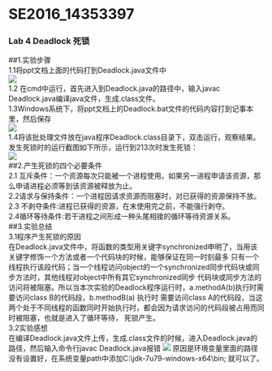 # SE2016_14353397
###                                Lab 4 Deadlock 死锁   
##1.实验步骤  
  1.1将ppt文档上面的代码打到Deadlock.java文件中  
      ![](https://ooo.0o0.ooo/2016/11/10/582477e52a87e.png)  
  1.2 在cmd中运行，首先进入到Deadlock.java的路径中，输入javac Deadlock.java编译java文件，生成.class文件。  
  1.3Windows系统下，将ppt文档上的Deadlock.bat文件的代码内容打到记事本里，然后保存  
     ![](https://ooo.0o0.ooo/2016/11/10/582478dfcf990.png)   
  1.4将该批处理文件放在java程序Deadlock.class目录下，双击运行，观察结果。发生死锁时的运行截图如下所示，运行到213次时发生死锁：  
     ![](https://ooo.0o0.ooo/2016/11/10/58247843540e8.png)  
##2.产生死锁的四个必要条件  
  2.1 互斥条件：一个资源每次只能被一个进程使用。如果另一进程申请该资源，那么申请进程必须等到该资源被释放为止。  
  2.2请求与保持条件：一个进程因请求资源而阻塞时，对已获得的资源保持不放。  
  2.3 不剥夺条件:进程已获得的资源，在末使用完之前，不能强行剥夺。  
  2.4循环等待条件:若干进程之间形成一种头尾相接的循环等待资源关系。  
##3.实验总结  
  3.1程序产生死锁的原因  
在Deadlock.java文件中，将函数的类型用关键字synchronized申明了，当用该关键字修饰一个方法或者一个代码块的时候，能够保证在同一时刻最多 只有一个线程执行该段代码；当一个线程访问object的一个synchronized同步代码块或同步方法时，其他线程对object中所有其它synchronized同步 代码块或同步方法的访问将被阻塞。所以当本次实验的Deadlock程序运行时，a.methodA(b)执行时需要访问class B的代码段，b.methodB(a) 执行时 需要访问class A的代码段，当这两个处于不同线程的函数同时开始执行时，都会因为请求访问的代码段被占用而同时被阻塞，也就是进入了循环等待， 死锁产生。  
 3.2实验感想  
在编译Deadlock.java文件上传，生成.class文件的时候，进入Deadlock.java的路径，然后输入命令行javac Deadlock.java报错
  ![](https://ooo.0o0.ooo/2016/11/10/582478fd9aab6.png)
原因是环境变量里面的路径没有设置好，在系统变量path中添加C:\jdk-7u79-windows-x64\bin; 就可以了。

